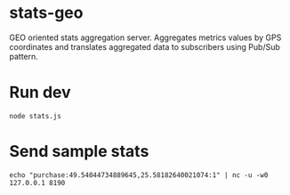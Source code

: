 # stats-geo
GEO oriented stats aggregation server.
Aggregates metrics values by GPS coordinates and translates aggregated data to subscribers using Pub/Sub pattern.

# Run dev
`node stats.js`

# Send sample stats
`echo "purchase:49.54044734889645,25.58182640021074:1" | nc -u -w0 127.0.0.1 8190`
